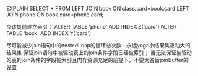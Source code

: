 EXPLAIN SELECT * FROM LEFT JOIN book ON class.card=book.card LEFT JOIN phone ON book.card=phone.card;

应该提前建立索引：
ALTER TABLE 'phone' ADD INDEX Z('card')
ALTER TABLE 'book' ADD INDEX Y('card')

尽可能减少join语句中的nestedLoop的循环总次数：永远yoga小结果集驱动大的结果集
保证join语句中被驱动表上的join条件字段已经被索引；
当无法保证被驱动的表的join条件的字段被索引且内存资源充足的前提下，不要太吝啬joinBuffer的设置
